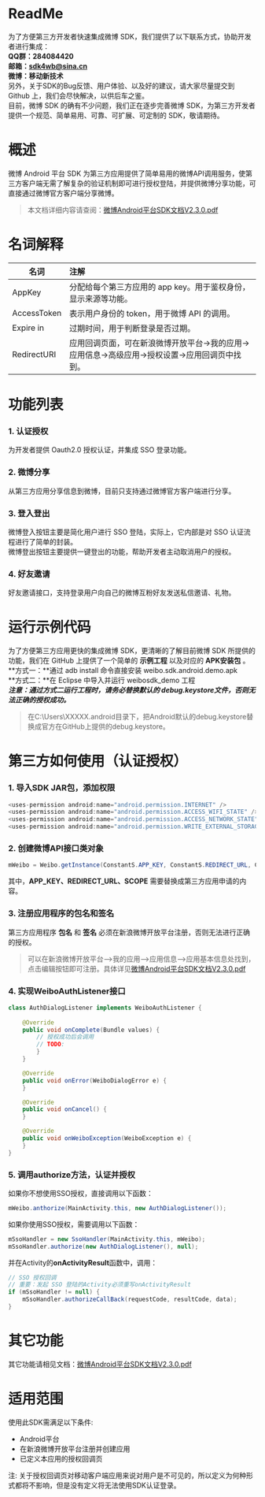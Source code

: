 # ReadMe
为了方便第三方开发者快速集成微博 SDK，我们提供了以下联系方式，协助开发者进行集成：  
**QQ群：284084420**  
**邮箱：sdk4wb@sina.cn**  
**微博：移动新技术**  
另外，关于SDK的Bug反馈、用户体验、以及好的建议，请大家尽量提交到 Github 上，我们会尽快解决，以供后车之鉴。  
目前，微博 SDK 的确有不少问题，我们正在逐步完善微博 SDK，为第三方开发者提供一个规范、简单易用、可靠、可扩展、可定制的 SDK，敬请期待。

# 概述
微博 Android 平台 SDK 为第三方应用提供了简单易用的微博API调用服务，使第三方客户端无需了解复杂的验证机制即可进行授权登陆，并提供微博分享功能，可直接通过微博官方客户端分享微博。
>本文档详细内容请查阅：[微博Android平台SDK文档V2.3.0.pdf](https://raw.github.com/mobileresearch/weibo_android_sdk/master/%E5%BE%AE%E5%8D%9AAndroid%E5%B9%B3%E5%8F%B0SDK%E6%96%87%E6%A1%A3V2.3.0.pdf)

# 名词解释
| 名词        | 注解    | 
| --------    | :-----  | 
| AppKey      | 分配给每个第三方应用的 app key。用于鉴权身份，显示来源等功能。|
| AccessToken | 表示用户身份的 token，用于微博 API 的调用。| 
| Expire in   | 过期时间，用于判断登录是否过期。| 
| RedirectURI | 应用回调页面，可在新浪微博开放平台->我的应用->应用信息->高级应用->授权设置->应用回调页中找到。|

# 功能列表
### 1. 认证授权
为开发者提供 Oauth2.0 授权认证，并集成 SSO 登录功能。
### 2. 微博分享
从第三方应用分享信息到微博，目前只支持通过微博官方客户端进行分享。
### 3. 登入登出
微博登入按钮主要是简化用户进行 SSO 登陆，实际上，它内部是对 SSO 认证流程进行了简单的封装。  
微博登出按钮主要提供一键登出的功能，帮助开发者主动取消用户的授权。
### 4. 好友邀请
好友邀请接口，支持登录用户向自己的微博互粉好友发送私信邀请、礼物。

# 运行示例代码
为了方便第三方应用更快的集成微博 SDK，更清晰的了解目前微博 SDK 所提供的功能，我们在 GitHub 上提供了一个简单的 **示例工程** 以及对应的 **APK安装包** 。  
**方式一：**通过 adb install 命令直接安装 weibo.sdk.android.demo.apk  
**方式二：**在 Eclipse 中导入并运行 weibosdk_demo 工程  
***注意：通过方式二运行工程时，请务必替换默认的 debug.keystore文件，否则无法正确的授权成功。***  
>在C:\Users\XXXXX\.android目录下，把Android默认的debug.keystore替换成官方在GitHub上提供的debug.keystore。

# 第三方如何使用（认证授权）
### 1. 导入SDK JAR包，添加权限
```java
<uses-permission android:name="android.permission.INTERNET" />
<uses-permission android:name="android.permission.ACCESS_WIFI_STATE" />
<uses-permission android:name="android.permission.ACCESS_NETWORK_STATE" />
<uses-permission android:name="android.permission.WRITE_EXTERNAL_STORAGE" />
```
### 2. 创建微博API接口类对象
```java
mWeibo = Weibo.getInstance(ConstantS.APP_KEY, ConstantS.REDIRECT_URL, ConstantS.SCOPE);
```
其中，**APP_KEY、REDIRECT_URL、SCOPE** 需要替换成第三方应用申请的内容。
### 3. 注册应用程序的包名和签名
第三方应用程序 **包名** 和 **签名** 必须在新浪微博开放平台注册，否则无法进行正确的授权。
>可以在新浪微博开放平台-->我的应用-->应用信息-->应用基本信息处找到，点击编辑按钮即可注册。具体详见[微博Android平台SDK文档V2.3.0.pdf](https://raw.github.com/mobileresearch/weibo_android_sdk/master/%E5%BE%AE%E5%8D%9AAndroid%E5%B9%B3%E5%8F%B0SDK%E6%96%87%E6%A1%A3V2.3.0.pdf)  
### 4. 实现WeiboAuthListener接口
```java
class AuthDialogListener implements WeiboAuthListener {
    
    @Override
    public void onComplete(Bundle values) {
        // 授权成功后会调用
        // TODO: 
        }
    }

    @Override
    public void onError(WeiboDialogError e) {
    }

    @Override
    public void onCancel() {
    }

    @Override
    public void onWeiboException(WeiboException e) {
    }
}
```
### 5. 调用authorize方法，认证并授权
如果你不想使用SSO授权，直接调用以下函数：
```java
mWeibo.anthorize(MainActivity.this, new AuthDialogListener());
```
如果你使用SSO授权，需要调用以下函数：
```java
mSsoHandler = new SsoHandler(MainActivity.this, mWeibo);
mSsoHandler.authorize(new AuthDialogListener(), null);
```
并在Activity的**onActivityResult**函数中，调用：
```java
// SSO 授权回调
// 重要：发起 SSO 登陆的Activity必须重写onActivityResult
if (mSsoHandler != null) {
    mSsoHandler.authorizeCallBack(requestCode, resultCode, data);
}
```

# 其它功能
其它功能请相见文档：[微博Android平台SDK文档V2.3.0.pdf](https://raw.github.com/mobileresearch/weibo_android_sdk/master/%E5%BE%AE%E5%8D%9AAndroid%E5%B9%B3%E5%8F%B0SDK%E6%96%87%E6%A1%A3V2.3.0.pdf)

# 适用范围
使用此SDK需满足以下条件:  

- Android平台
- 在新浪微博开放平台注册并创建应用
- 已定义本应用的授权回调页  

注: 关于授权回调页对移动客户端应用来说对用户是不可见的，所以定义为何种形式都将不影响，但是没有定义将无法使用SDK认证登录。